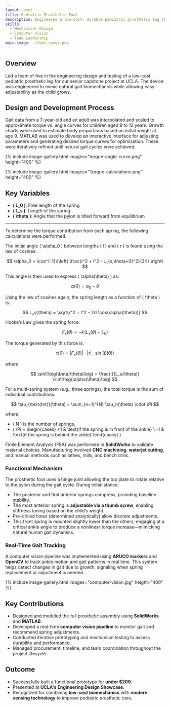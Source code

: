 ```yaml
---
layout: post
title: Pediatric Prosthetic Foot
description: Engineered a low-cost, durable pediatric prosthetic leg that adapts to growth, integrating mechanical design with real-time gait tracking.
skills:
  - Mechanical Design
  - Computer Vision
  - Team Leadership
main-image: ./foot-cover.png
---
```


## Overview

Led a team of five in the engineering design and testing of a low-cost pediatric prosthetic leg for our senior capstone project at UCLA. The device was engineered to mimic natural gait biomechanics while allowing easy adjustability as the child grows.

## Design and Development Process

Gait data from a 7-year-old and an adult was interpolated and scaled to approximate torque vs. angle curves for children aged 9 to 12 years. Growth charts were used to estimate body proportions based on initial weight at age 9. MATLAB was used to develop an interactive interface for adjusting parameters and generating desired torque curves for optimization. These were iteratively refined until natural gait cycles were achieved.

{% include image-gallery.html images="torque-angle-curve.png" height="400" %}

{% include image-gallery.html images="Torque-calculations.png" height="400" %}

## Key Variables

- **\( L_0 \)**: Free length of the spring  
- **\( L_s \)**: Length of the spring  
- **\( \theta \)**: Angle that the pylon is tilted forward from equilibrium

---

To determine the torque contribution from each spring, the following calculations were performed.

The initial angle \( \alpha_0 \) between lengths \( l \) and \( r \) is found using the law of cosines:

$$
\alpha_0 = \cos^{-1}\!\left( \frac{r^2 + l^2 - L_{s,\theta=0}^2}{2rl} \right)
$$

This angle is then used to express \( \alpha(\theta) \) as:

$$
\alpha(\theta) = \alpha_0 - \theta
$$

Using the law of cosines again, the spring length as a function of \( \theta \) is:

$$
L_s(\theta) = \sqrt{r^2 + l^2 - 2rl \cos(\alpha(\theta))}
$$

Hooke’s Law gives the spring force:

$$
F_s(\theta) = -k\!\left(L_s(\theta) - L_0\right)
$$

The torque generated by this force is:

$$
\tau(\theta) = \lvert F_s(\theta) \rvert \cdot \lvert r \rvert \cdot \sin\!\big(\beta(\theta)\big)
$$

where

$$
\sin\!\big(\beta(\theta)\big) = \frac{l}{L_s(\theta)} \sin\!\big(\alpha(\theta)\big)
$$

For a multi-spring system (e.g., three springs), the total torque is the sum of individual contributions:

$$
\tau_{\text{tot}}(\theta) = \sum_{n=1}^{N} \tau_n(\theta) \cdot \Pi
$$

where:  
- \( N \) is the number of springs,  
- \( \Pi =
  \begin{cases}
    +1 & \text{if the spring is in front of the ankle} \\
    -1 & \text{if the spring is behind the ankle}
  \end{cases}
\)

Finite Element Analysis (FEA) was performed in **SolidWorks** to validate material choices. Manufacturing involved **CNC machining**, **waterjet cutting**, and manual methods such as lathes, mills, and bench drills.

### Functional Mechanism

The prosthetic foot uses a hinge joint allowing the top plate to rotate relative to the pylon during the gait cycle. During initial stance:
- The posterior and first anterior springs compress, providing baseline stability.
- The most anterior spring is **adjustable via a thumb screw**, enabling stiffness tuning based on the child’s weight.
- Pre-drilled holes (determined analytically) allow discrete adjustments.
- This front spring is mounted slightly lower than the others, engaging at a critical ankle angle to produce a nonlinear torque increase—mimicking natural human gait dynamics.

### Real-Time Gait Tracking

A computer vision pipeline was implemented using **ARUCO markers** and **OpenCV** to track ankle motion and gait patterns in real time. This system helps detect changes in gait due to growth, signaling when spring replacement or adjustment is needed.

{% include image-gallery.html images="computer-vision.jpg" height="400" %}

## Key Contributions

- Designed and modeled the full prosthetic assembly using **SolidWorks** and **MATLAB**.
- Developed a real-time **computer vision pipeline** to monitor gait and recommend spring adjustments.
- Conducted iterative prototyping and mechanical testing to assess durability and performance.
- Managed procurement, timeline, and team coordination throughout the project lifecycle.

## Outcome

- Successfully built a functional prototype for **under $200**.
- Presented at **UCLA's Engineering Design Showcase**.
- Recognized for combining **low-cost biomechanics** with **modern sensing technology** to improve pediatric prosthetic care.
